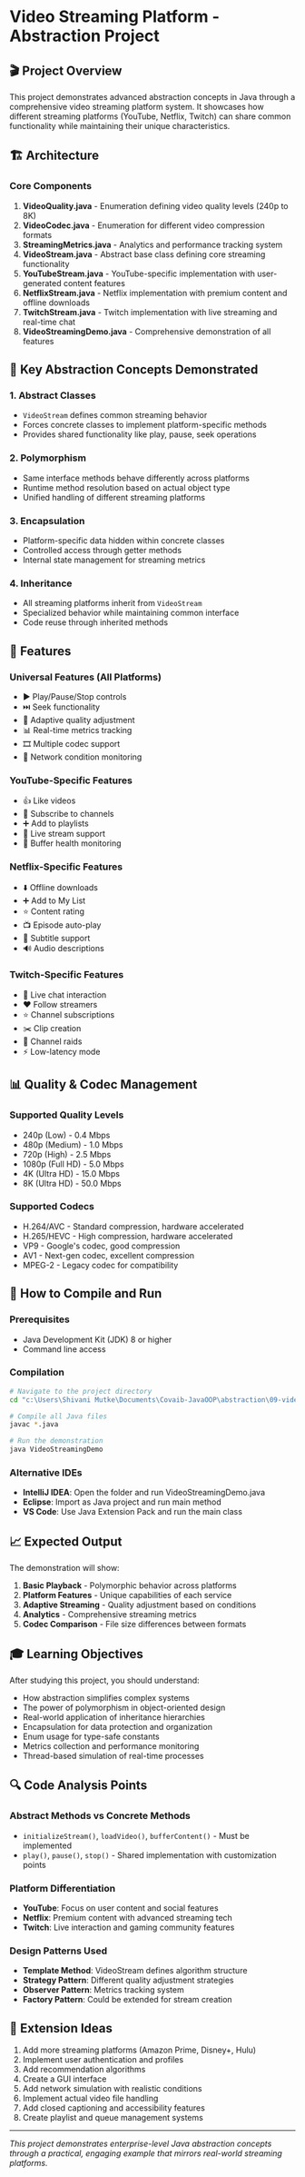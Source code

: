 # Video Streaming Platform - Abstraction Project

## 🎬 Project Overview

This project demonstrates advanced abstraction concepts in Java through a comprehensive video streaming platform system. It showcases how different streaming platforms (YouTube, Netflix, Twitch) can share common functionality while maintaining their unique characteristics.

## 🏗️ Architecture

### Core Components

1. **VideoQuality.java** - Enumeration defining video quality levels (240p to 8K)
2. **VideoCodec.java** - Enumeration for different video compression formats
3. **StreamingMetrics.java** - Analytics and performance tracking system
4. **VideoStream.java** - Abstract base class defining core streaming functionality
5. **YouTubeStream.java** - YouTube-specific implementation with user-generated content features
6. **NetflixStream.java** - Netflix implementation with premium content and offline downloads
7. **TwitchStream.java** - Twitch implementation with live streaming and real-time chat
8. **VideoStreamingDemo.java** - Comprehensive demonstration of all features

## 🎯 Key Abstraction Concepts Demonstrated

### 1. Abstract Classes
- `VideoStream` defines common streaming behavior
- Forces concrete classes to implement platform-specific methods
- Provides shared functionality like play, pause, seek operations

### 2. Polymorphism
- Same interface methods behave differently across platforms
- Runtime method resolution based on actual object type
- Unified handling of different streaming platforms

### 3. Encapsulation
- Platform-specific data hidden within concrete classes
- Controlled access through getter methods
- Internal state management for streaming metrics

### 4. Inheritance
- All streaming platforms inherit from `VideoStream`
- Specialized behavior while maintaining common interface
- Code reuse through inherited methods

## 🚀 Features

### Universal Features (All Platforms)
- ▶️ Play/Pause/Stop controls
- ⏭️ Seek functionality
- 🔄 Adaptive quality adjustment
- 📊 Real-time metrics tracking
- 🎞️ Multiple codec support
- 📡 Network condition monitoring

### YouTube-Specific Features
- 👍 Like videos
- 🔔 Subscribe to channels
- ➕ Add to playlists
- 🔴 Live stream support
- 📶 Buffer health monitoring

### Netflix-Specific Features
- ⬇️ Offline downloads
- ➕ Add to My List
- ⭐ Content rating
- 📺 Episode auto-play
- 📝 Subtitle support
- 🔊 Audio descriptions

### Twitch-Specific Features
- 💬 Live chat interaction
- ❤️ Follow streamers
- ⭐ Channel subscriptions
- ✂️ Clip creation
- 🚀 Channel raids
- ⚡ Low-latency mode

## 📊 Quality & Codec Management

### Supported Quality Levels
- 240p (Low) - 0.4 Mbps
- 480p (Medium) - 1.0 Mbps
- 720p (High) - 2.5 Mbps
- 1080p (Full HD) - 5.0 Mbps
- 4K (Ultra HD) - 15.0 Mbps
- 8K (Ultra HD) - 50.0 Mbps

### Supported Codecs
- H.264/AVC - Standard compression, hardware accelerated
- H.265/HEVC - High compression, hardware accelerated
- VP9 - Google's codec, good compression
- AV1 - Next-gen codec, excellent compression
- MPEG-2 - Legacy codec for compatibility

## 🔧 How to Compile and Run

### Prerequisites
- Java Development Kit (JDK) 8 or higher
- Command line access

### Compilation
```bash
# Navigate to the project directory
cd "c:\Users\Shivani Mutke\Documents\Covaib-JavaOOP\abstraction\09-video-streaming"

# Compile all Java files
javac *.java

# Run the demonstration
java VideoStreamingDemo
```

### Alternative IDEs
- **IntelliJ IDEA**: Open the folder and run VideoStreamingDemo.java
- **Eclipse**: Import as Java project and run main method
- **VS Code**: Use Java Extension Pack and run the main class

## 📈 Expected Output

The demonstration will show:

1. **Basic Playback** - Polymorphic behavior across platforms
2. **Platform Features** - Unique capabilities of each service
3. **Adaptive Streaming** - Quality adjustment based on conditions
4. **Analytics** - Comprehensive streaming metrics
5. **Codec Comparison** - File size differences between formats

## 🎓 Learning Objectives

After studying this project, you should understand:

- How abstraction simplifies complex systems
- The power of polymorphism in object-oriented design
- Real-world application of inheritance hierarchies
- Encapsulation for data protection and organization
- Enum usage for type-safe constants
- Metrics collection and performance monitoring
- Thread-based simulation of real-time processes

## 🔍 Code Analysis Points

### Abstract Methods vs Concrete Methods
- `initializeStream()`, `loadVideo()`, `bufferContent()` - Must be implemented
- `play()`, `pause()`, `stop()` - Shared implementation with customization points

### Platform Differentiation
- **YouTube**: Focus on user content and social features
- **Netflix**: Premium content with advanced streaming tech
- **Twitch**: Live interaction and gaming community features

### Design Patterns Used
- **Template Method**: VideoStream defines algorithm structure
- **Strategy Pattern**: Different quality adjustment strategies
- **Observer Pattern**: Metrics tracking system
- **Factory Pattern**: Could be extended for stream creation

## 🚀 Extension Ideas

1. Add more streaming platforms (Amazon Prime, Disney+, Hulu)
2. Implement user authentication and profiles
3. Add recommendation algorithms
4. Create a GUI interface
5. Add network simulation with realistic conditions
6. Implement actual video file handling
7. Add closed captioning and accessibility features
8. Create playlist and queue management systems

---

*This project demonstrates enterprise-level Java abstraction concepts through a practical, engaging example that mirrors real-world streaming platforms.*
